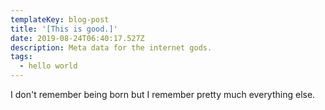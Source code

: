 ```yaml
---
templateKey: blog-post
title: '[This is good.]'
date: 2019-08-24T06:40:17.527Z
description: Meta data for the internet gods.
tags:
  - hello world
---
```

I don't remember being born but I remember pretty much everything else.
